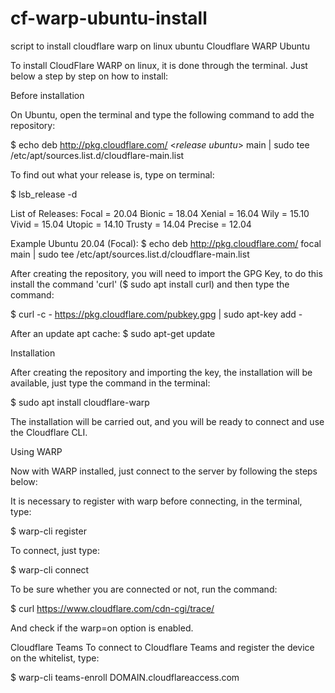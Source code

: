 # cf-warp-ubuntu-install
script to install cloudflare warp on linux ubuntu
Cloudflare WARP Ubuntu

To install CloudFlare WARP on linux, it is done through the terminal. Just below a step by step on how to install:


  Before installation

On Ubuntu, open the terminal and type the following command to add the repository:

  $ echo deb http://pkg.cloudflare.com/ <*release ubuntu*> main | sudo tee /etc/apt/sources.list.d/cloudflare-main.list

 To find out what your release is, type on terminal:
  
  $ lsb_release -d
  
List of Releases:
    Focal = 20.04
    Bionic = 18.04
    Xenial = 16.04
    Wily = 15.10
    Vivid = 15.04
    Utopic = 14.10
    Trusty = 14.04
    Precise = 12.04

Example Ubuntu 20.04 (Focal): 
  $ echo deb http://pkg.cloudflare.com/ focal main | sudo tee /etc/apt/sources.list.d/cloudflare-main.list

After creating the repository, you will need to import the GPG Key, to do this install the command 'curl' ($ sudo apt install curl) and then type the command:

  $ curl -c - https://pkg.cloudflare.com/pubkey.gpg | sudo apt-key add - 

After an update apt cache:
  $ sudo apt-get update
  
  
  
  Installation

After creating the repository and importing the key, the installation will be available, just type the command in the terminal:

  $ sudo apt install cloudflare-warp

The installation will be carried out, and you will be ready to connect and use the Cloudflare CLI.

  
  
  Using WARP

Now with WARP installed, just connect to the server by following the steps below:

It is necessary to register with warp before connecting, in the terminal, type:

  $ warp-cli register

To connect, just type:

  $ warp-cli connect

To be sure whether you are connected or not, run the command:

  $ curl https://www.cloudflare.com/cdn-cgi/trace/

And check if the warp=on option is enabled.

  
  
  Cloudflare Teams
To connect to Cloudflare Teams and register the device on the whitelist, type:

$ warp-cli teams-enroll DOMAIN.cloudflareaccess.com
